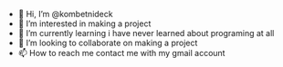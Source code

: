 - 👋 Hi, I’m @kombetnideck
- 👀 I’m interested in making a project
- 🌱 I’m currently learning i have never learned about programing at all
- 💞️ I’m looking to collaborate on making a project
- 📫 How to reach me contact me with my gmail account

<!---
kombetnideck/kombetnideck is a ✨ special ✨ repository because its `README.md` (this file) appears on your GitHub profile.
You can click the Preview link to take a look at your changes.
--->
